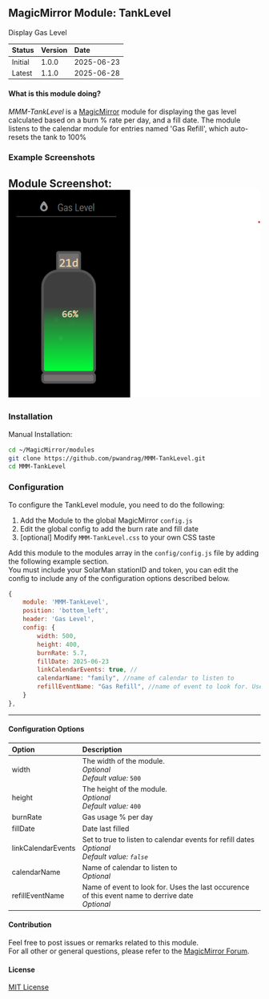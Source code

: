 ## MagicMirror Module: TankLevel

Display Gas Level

| Status | Version | Date | 
|:------- |:------- |:---- |
| Initial | 1.0.0 | 2025-06-23 |
| Latest  | 1.1.0 | 2025-06-28 |

#### What is this module doing?

*MMM-TankLevel* is a [MagicMirror](https://github.com/MichMich/MagicMirror) module for displaying the 
gas level calculated based on a burn % rate per day, and a fill date. The module listens to the calendar module for entries named 'Gas Refill', which auto-resets the tank to 100%

### Example Screenshots

Module Screenshot:
![Tank Level screenshot](screenshot.png?raw=true "Tank Level")
---

### Installation

Manual Installation:

```bash
cd ~/MagicMirror/modules
git clone https://github.com/pwandrag/MMM-TankLevel.git
cd MMM-TankLevel
```

### Configuration 

To configure the TankLevel module, you need to do the following:

1. Add the Module to the global MagicMirror `config.js` 
2. Edit the global config to add the burn rate and fill date
3. [optional] Modify `MMM-TankLevel.css` to your own CSS taste


Add this module to the modules array in the `config/config.js` file by adding the following example section.<br>You must include your SolarMan stationID and token, you can edit the config to include any of the configuration options described below. 

```javascript
{
    module: 'MMM-TankLevel',
    position: 'bottom_left',
    header: 'Gas Level',
    config: {
        width: 500,
        height: 400,
        burnRate: 5.7,
        fillDate: 2025-06-23
        linkCalendarEvents: true, //
        calendarName: "family", //name of calendar to listen to 
        refillEventName: "Gas Refill", //name of event to look for. Uses the last occurence of this event name to derrive date
    }
},
```

---

#### Configuration Options 

| Option            | Description  |
|:----------------- |:------------ | 
| width             | The width of the module.<br>*Optional*<br>*Default value:* `500` |
| height            | The height of the module.<br>*Optional*<br>*Default value:* `400` |
| burnRate          | Gas usage % per day |
| fillDate          | Date last filled |
| linkCalendarEvents| Set to true to listen to calendar events for refill dates <br>*Optional*<br>*Default value: `false`* |
| calendarName      | Name of calendar to listen to <br>*Optional* |
| refillEventName   | Name of event to look for. Uses the last occurence of this event name to derrive date <br>*Optional* |


#### Contribution

Feel free to post issues or remarks related to this module.  
For all other or general questions, please refer to the [MagicMirror Forum](https://forum.magicmirror.builders/).

#### License 

[MIT License](https://github.com/linuxtuxie/MMM-TankLevel/blob/main/LICENSE) 


